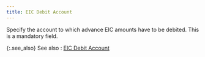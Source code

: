 ```yaml
---
title: EIC Debit Account
---
```



Specify the account to which advance EIC amounts have to be debited.  This is a mandatory field.


{:.see_also}
See also
: [EIC  Debit Account](JavaScript:RelatedTopics1.Click())<!--Metadata type="DesignerControl" startspan
<object CLASSID="clsid:ADB880A6-D8FF-11CF-9377-00AA003B7A11"
	ID=RelatedTopics1
	TYPE="application/x-oleobject">
</object>-->

<object classid="clsid:ADB880A6-D8FF-11CF-9377-00AA003B7A11" id="RelatedTopics1" type="application/x-oleobject"> 
 <param name="Command" value="Related Topics">
<param name="Window" value="second">
<param name="Item1" value="EIC Debit Account;{{site.prl_chm}}/misc/eic_debit_account.html">
</object><!--Metadata type="DesignerControl" endspan-->
